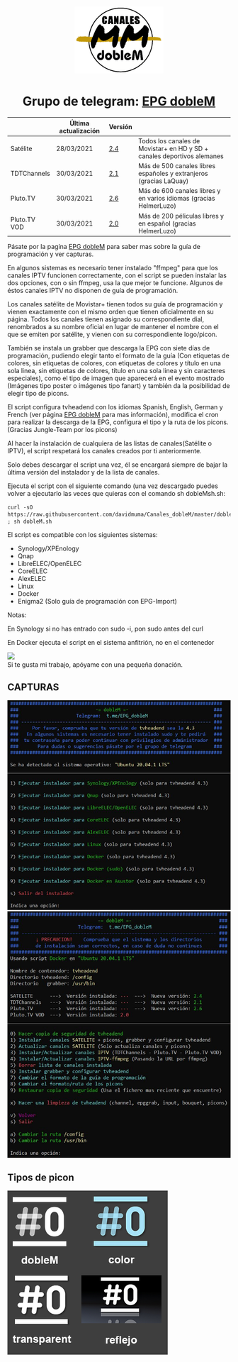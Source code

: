 <h1 align="center">
  <img src="https://raw.githubusercontent.com/davidmuma/Canales_dobleM/master/Images/logo_dobleM.png">
</h1>
<h1 align="center">
  Grupo de telegram: <a href="https://tttttt.me/EPG_dobleM">EPG dobleM</a>
</h1>

| | Última actualización | Versión | |
| -	| - | - | - |
| Satélite | 28/03/2021 | [ 2.4 ](https://github.com/davidmuma/Canales_dobleM/blob/master/Varios/changelog.md) | Todos los canales de Movistar+ en HD y SD + canales deportivos alemanes |
| TDTChannels | 30/03/2021 | [ 2.1 ](https://github.com/LaQuay/TDTChannels/blob/master/info_television.md) | Más de 500 canales libres españoles y extranjeros (gracias LaQuay) |
| Pluto.TV | 30/03/2021 | [ 2.6 ](https://github.com/davidmuma/Canales_dobleM/blob/master/Varios/changelogpluto.md) | Más de 600 canales libres y en varios idiomas (gracias HelmerLuzo) |
| Pluto.TV VOD | 30/03/2021 | [ 2.0 ](https://github.com/davidmuma/Canales_dobleM/blob/master/Varios/changelogpluto.md) | Más de 200 péliculas libres y en español (gracias HelmerLuzo) |

Pásate por la pagína <a href="https://github.com/davidmuma/EPG_dobleM">EPG dobleM</a> para saber mas sobre la guía de programación y ver capturas.


En algunos sistemas es necesario tener instalado "ffmpeg" para que los canales IPTV funcionen correctamente, con el script se pueden instalar las dos opciones, con o sin ffmpeg, usa la que mejor te funcione. Algunos de éstos canales IPTV no disponen de guía de programación.

Los canales satélite de Movistar+ tienen todos su guía de programación y vienen exactamente con el mismo orden que tienen oficialmente en su página. Todos los canales tienen asignado su correspondiente dial, renombrados a su nombre oficial en lugar de mantener el nombre con el que se emiten por satélite, y vienen con su correspondiente logo/picon. 

También se instala un grabber que descarga la EPG con siete días de programación, pudiendo elegir tanto el formato de la guía (Con etiquetas de colores, sin etiquetas de colores, con etiquetas de colores y título en una sola linea, sin etiquetas de colores, título en una sola linea y sin caracteres especiales), como el tipo de imagen que aparecerá en el evento mostrado (Imágenes tipo poster o imágenes tipo fanart) y también da la posibilidad de elegir tipo de picons.

El script configura tvheadend con los idiomas Spanish, English, German y French (ver página <a href="https://github.com/davidmuma/EPG_dobleM">EPG dobleM</a> para mas información), modifica el cron para realizar la descarga de la EPG, configura el tipo y la ruta de los picons. (Gracias Jungle-Team por los picons)

Al hacer la instalación de cualquiera de las listas de canales(Satélite o IPTV), el script respetará los canales creados por ti anteriormente.

Solo debes descargar el script una vez, él se encargará siempre de bajar la última versión del instalador y de la lista de canales.

Ejecuta el script con el siguiente comando (una vez descargado puedes volver a ejecutarlo las veces que quieras con el comando sh dobleMsh.sh:
```
curl -sO https://raw.githubusercontent.com/davidmuma/Canales_dobleM/master/dobleM.sh ; sh dobleM.sh
```

El script es compatible con los siguientes sistemas:

- Synology/XPEnology
- Qnap
- LibreELEC/OpenELEC
- CoreELEC
- AlexELEC
- Linux
- Docker
- Enigma2 (Solo guía de programación con EPG-Import)

Notas:

En Synology si no has entrado con sudo -i, pon sudo antes del curl

En Docker ejecuta el script en el sistema anfitrión, no en el contenedor

<a href="https://www.paypal.me/EPGdobleM"><img src="https://image.flaticon.com/icons/png/128/3039/3039775.png" style="height: auto !important;width: auto !important;" ></a>  
Si te gusta mi trabajo, apóyame con una pequeña donación.

## CAPTURAS
![alt text](https://raw.githubusercontent.com/davidmuma/Canales_dobleM/master/Images/I1.jpg)
![alt text](https://raw.githubusercontent.com/davidmuma/Canales_dobleM/master/Images/I2.jpg)
## Tipos de picon
![alt text](https://raw.githubusercontent.com/davidmuma/Canales_dobleM/master/Images/picon.png)
